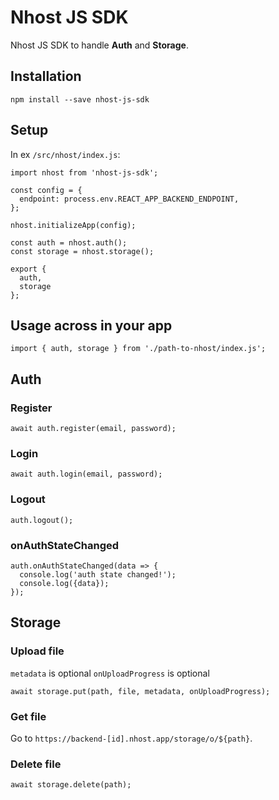 # Nhost JS SDK

Nhost JS SDK to handle **Auth** and **Storage**.

## Installation

`npm install --save nhost-js-sdk`

## Setup

In ex `/src/nhost/index.js`:

```
import nhost from 'nhost-js-sdk';

const config = {
  endpoint: process.env.REACT_APP_BACKEND_ENDPOINT,
};

nhost.initializeApp(config);

const auth = nhost.auth();
const storage = nhost.storage();

export {
  auth,
  storage
};
```

## Usage across in your app

`import { auth, storage } from './path-to-nhost/index.js';`

## Auth

### Register

```
await auth.register(email, password);
```

### Login

```
await auth.login(email, password);
```

<!-- ### Login as an anonymous user

```
try {
  await auth.signInAnonymously();
} catch (e) {
  // handle error
}
``` -->

### Logout

```
auth.logout();
```

### onAuthStateChanged

```
auth.onAuthStateChanged(data => {
  console.log('auth state changed!');
  console.log({data});
});
```

<!-- ### Activate account

```
try {
  await auth.activate_account(secret_token);
} catch (e) {
  // handle error
}
```

### New password

```
try {
  await auth.new_password(secret_token, new_password);
} catch (e) {
  // handle error
}
``` -->

## Storage

### Upload file

`metadata` is optional
`onUploadProgress` is optional

```
await storage.put(path, file, metadata, onUploadProgress);
```

### Get file

Go to `https://backend-[id].nhost.app/storage/o/${path}`.

### Delete file

```
await storage.delete(path);
```

<!-- ### Get downloadable URL of file

```
try {
  await storage.getDownloadURL(path);
} catch (e) {
  // handle error
}
```

# React Native

For React Native you can pass in `asyncStorage` for nhost to use instead of the default `localStorage`.

```
import nhost from 'nhost-js-sdk';
import { AsyncStorage } from 'react-native';
import { BACKEND_ENDPOINT } from '../config';

const config = {
  endpoint: 'https://backend-xxxxxx.nhost.io/'
  storage: AsyncStorage
};

export default new nhost(config);
``` -->
